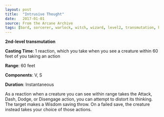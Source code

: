 ```yaml
---
layout: post
title:  "Intrusive Thought"
date:   2017-01-01
source: From the Arcane Archive
tags: [bard, sorcerer, warlock, witch, wizard, level2, transmutation, hb, fan]
---
```


**2nd-level transmutation**

**Casting Time**: 1 reaction, which you take when you see a creature within 60 feet of you taking an action

**Range**: 60 feet

**Components**: V, S

**Duration**: Instantaneous

As a reaction when a creature you can see within range takes the Attack, Dash, Dodge, or Disengage action, you can attempt to distort its thinking. The target makes a Wisdom saving throw. On a failed save, the creature instead takes your choice of those actions.

